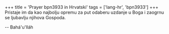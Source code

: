 +++
title = 'Prayer bpn3933 in Hrvatski'
tags = ['lang-hr', 'bpn3933']
+++
Pristaje im da kao najbolju opremu za put odaberu uzdanje u Boga i zaogrnu se ljubavlju njihova Gospoda.

-- Bahá'u'lláh
